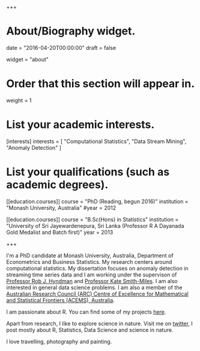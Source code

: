 +++
# About/Biography widget.

date = "2016-04-20T00:00:00"
draft = false

widget = "about"

# Order that this section will appear in.
weight = 1

# List your academic interests.
[interests]
  interests = [
    "Computational Statistics",
    "Data Stream Mining",
    "Anomaly Detection"
  ]

# List your qualifications (such as academic degrees).
[[education.courses]]
  course = "PhD (Reading, begun 2016)"
  institution = "Monash University, Australia"
  #year = 2012

[[education.courses]]
  course = "B.Sc(Hons) in Statistics"
  institution = "University of Sri Jayewardenepura, Sri Lanka  (Professor R A Dayanada Gold Medalist and Batch first)"
  year = 2013
 
+++

I'm a PhD candidate at Monash University, Australia, Department of Econometrics and Business Statistics. My research centers around computational statistics. My dissertation focuses on anomaly detection in streaming time series data and I am working under the supervison of [Professor Rob J. Hyndman](https://robjhyndman.com/) and [Professor Kate Smith-Miles](http://katesmithmiles.wixsite.com/home). I am also interested in general data science problems. I am also a member of the [Australian Research Council (ARC) Centre of Excellence for Mathematical and Statistical Frontiers (ACEMS), Australia](https://acems.org.au/our-people/dilini-talagala).



I am passionate about R. You can find some of my projects [here](https://prital.netlify.com/#projects).

Apart from  research, I like to explore science in nature. Visit me on [twitter](https://twitter.com/pridiltal), I post mostly about R, Statistics, Data Science and science in nature. 

I love travelling, photography and painting.




